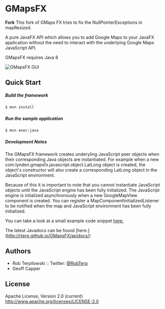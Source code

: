GMapsFX
=======

**Fork** This fork of GMaps FX tries to fix the NullPointerExceptions in mapResized. 

A pure JavaFX API which allows you to add Google Maps to your JavaFX application without the need to interact with the underlying Google Maps JavaScript API.

GMapsFX requires Java 8


![GMapsFX GUI](http://rterp.files.wordpress.com/2014/05/gmapsfx.png)



## Quick Start

##### Build the framework

```bash
$ mvn install
```

##### Run the sample application
```bash
$ mvn exec:java
```


##### Development Notes
The GMapsFX framework creates underyling JavaScript peer objects when their corresponding Java objects are instantiated.  For example when a new com.lynden.gmapsfx.javascript.object.LatLong object is created, the object's constructor will also create a corresponding LatLong object in the JavaScript environment.

Because of this it is important to note that you cannot instantiate JavaScript objects until the JavaScript engine has been fully initialized.  The JavaScript engine is intialized asynchronously when a new GoogleMapView component is created.  You can register a MapComponentInitializedListener to be notified when the map and JavaScript environment has been fully initialized.  

You can take a look at a small example code snippet [here.]( http://rterp.github.io/GMapsFX/)

The latest Javadocs can be found [here.] (http://rterp.github.io/GMapsFX/apidocs/)


## Authors

- Rob Terpilowski  ::  Twitter: [@RobTerp](https://www.twitter.com/RobTerp)
- Geoff Capper

## License

Apache License, Version 2.0 (current)
http://www.apache.org/licenses/LICENSE-2.0
